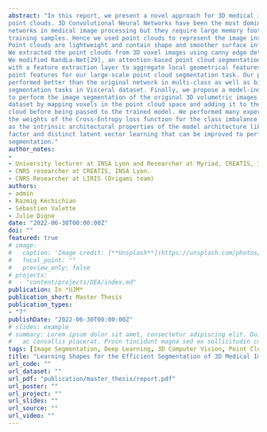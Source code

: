 ```yaml
---
abstract: "In this report, we present a novel approach for 3D medical image segmentation using
point clouds. 3D Convolutional Neural Networks have been the most dominating
networks in medical image processing but they require large memory footprints and
training samples. Hence we used point clouds to represent the image instead of voxels.
Point clouds are lightweight and contain shape and smoother surface information.
We extracted the point clouds from 3D voxel images using canny edge detection.
We modified RandLa-Net[29], an attention-based point cloud segmentation network
with a feature extraction layer to aggregate local geometrical features with spatial
point features for our large-scale point cloud segmentation task. Our proposed model
performed better than the original network in multi-class as well as binary point cloud
segmentation tasks in Visceral dataset. Finally, we propose a model-independent step
to perform the image segmentation of the original 3D volumetric images in Visceral
dataset by mapping voxels in the point cloud space and adding it to the input point
cloud before being passed to the trained model. We performed many experiments on
the weights of the Cross-Entropy loss function for the class imbalance problem as well
as the intrinsic architectural properties of the model architecture like downsampling
factor and distinct latent vector learning that can be improved to perform better
segmentation."
author_notes:
-
- University lecturer at INSA Lyon and Researcher at Myriad, CREATIS, INSA LYON.
- CNRS researcher at CREATIS, INSA Lyon.
- CNRS Researcher at LIRIS (Origami team)
authors:
- admin
- Razmig Kéchichian
- Sébastien Valette
- Julie Digne
date: "2022-06-30T00:00:00Z"
doi: ""
featured: true
# image:
#   caption: 'Image credit: [**Unsplash**](https://unsplash.com/photos/pLCdAaMFLTE)'
#   focal_point: ""
#   preview_only: false
# projects:
#  - "content/projects/DEA/index.md"
publication: In *UJM*
publication_short: Master Thesis
publication_types:
- "7"
publishDate: "2022-06-30T00:00:00Z"
# slides: example
# summary: Lorem ipsum dolor sit amet, consectetur adipiscing elit. Duis posuere tellus
#   ac convallis placerat. Proin tincidunt magna sed ex sollicitudin condimentum.
tags: [Image Segmentation, Deep Learning, 3D Computer Vision, Point Cloud]
title: "Learning Shapes for the Efficient Segmentation of 3D Medical Images using Point Cloud"
url_code: ""
url_dataset: ""
url_pdf: "publication/master_thesis/report.pdf"
url_poster: ""
url_project: ""
url_slides: ""
url_source: ""
url_video: ""
---
```


